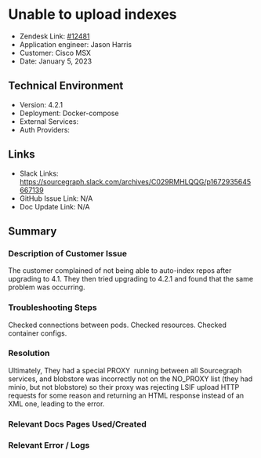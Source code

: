 
# Unable to upload indexes <!-- Ticket Title  Hint: include keywords to make it searchable -->

- Zendesk Link: [#12481](https://sourcegraph.zendesk.com/agent/tickets/12481)
- Application engineer: Jason Harris
- Customer: Cisco MSX <!-- Redact if this contains personally identifying information -->
- Date: January 5, 2023

<!-- Data populated from integration, speak to Ben Gordon or Michael Bali if not working -->
<!-- During Internal team trial, fill missing data manually (we are waiting for all data to sync) -->

## Technical Environment
- Version: ​4.2.1
- Deployment: Docker-compose
- External Services: 
- Auth Providers: 


## Links
<!-- Data for application engineer manual entry -->
- Slack Links: https://sourcegraph.slack.com/archives/C029RMHLQQG/p1672935645667139
- GitHub Issue Link: N/A
- Doc Update Link: N/A

## Summary
### Description of Customer Issue
The customer complained of not being able to auto-index repos after upgrading to 4.1. They then tried upgrading to 4.2.1 and found that the same problem was occurring.

### Troubleshooting Steps
Checked connections between pods. Checked resources. Checked container configs.

### Resolution
Ultimately, They had a special PROXY  running between all Sourcegraph services, and blobstore was incorrectly not on the NO_PROXY list (they had minio, but not blobstore) so their proxy was rejecting LSIF upload HTTP requests for some reason and returning an HTML response instead of an XML one, leading to the error.

### Relevant Docs Pages Used/Created

### Relevant Error / Logs
<!-- Please redact keys, tokens, and personal identifying information -->

<!-- Once complete, upload a copy to https://github.com/sourcegraph/support-tools-internal/tree/main/resolved-tickets as a .md file -->
<!-- Name the file 12481.md -->
